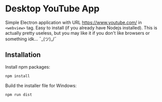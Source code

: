 # Desktop YouTube App 

Simple Electron application with URL https://www.youtube.com/ in `<webview>` tag. Easy to install (if you already have Nodejs installed). This is actually pretty useless, but you may like it if you don't like browsers or something idk... ¯\_(ツ)_/¯   

## Installation

Install npm packages:
```bash
npm install
```
Build the installer file for Windows:
```bash
npm run dist
```
